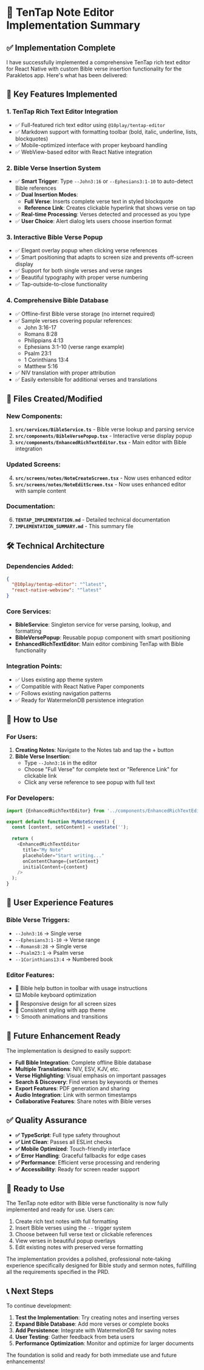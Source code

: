 # 📝 TenTap Note Editor Implementation Summary

## ✅ Implementation Complete

I have successfully implemented a comprehensive TenTap rich text editor for React Native with custom Bible verse insertion functionality for the Parakletos app. Here's what has been delivered:

## 🚀 Key Features Implemented

### 1. **TenTap Rich Text Editor Integration**
- ✅ Full-featured rich text editor using `@10play/tentap-editor`
- ✅ Markdown support with formatting toolbar (bold, italic, underline, lists, blockquotes)
- ✅ Mobile-optimized interface with proper keyboard handling
- ✅ WebView-based editor with React Native integration

### 2. **Bible Verse Insertion System**
- ✅ **Smart Trigger**: Type `--John3:16` or `--Ephesians3:1-10` to auto-detect Bible references
- ✅ **Dual Insertion Modes**:
  - **Full Verse**: Inserts complete verse text in styled blockquote
  - **Reference Link**: Creates clickable hyperlink that shows verse on tap
- ✅ **Real-time Processing**: Verses detected and processed as you type
- ✅ **User Choice**: Alert dialog lets users choose insertion format

### 3. **Interactive Bible Verse Popup**
- ✅ Elegant overlay popup when clicking verse references
- ✅ Smart positioning that adapts to screen size and prevents off-screen display
- ✅ Support for both single verses and verse ranges
- ✅ Beautiful typography with proper verse numbering
- ✅ Tap-outside-to-close functionality

### 4. **Comprehensive Bible Database**
- ✅ Offline-first Bible verse storage (no internet required)
- ✅ Sample verses covering popular references:
  - John 3:16-17
  - Romans 8:28
  - Philippians 4:13
  - Ephesians 3:1-10 (verse range example)
  - Psalm 23:1
  - 1 Corinthians 13:4
  - Matthew 5:16
- ✅ NIV translation with proper attribution
- ✅ Easily extensible for additional verses and translations

## 📁 Files Created/Modified

### New Components:
1. **`src/services/BibleService.ts`** - Bible verse lookup and parsing service
2. **`src/components/BibleVersePopup.tsx`** - Interactive verse display popup
3. **`src/components/EnhancedRichTextEditor.tsx`** - Main editor with Bible integration

### Updated Screens:
4. **`src/screens/notes/NoteCreateScreen.tsx`** - Now uses enhanced editor
5. **`src/screens/notes/NoteEditScreen.tsx`** - Now uses enhanced editor with sample content

### Documentation:
6. **`TENTAP_IMPLEMENTATION.md`** - Detailed technical documentation
7. **`IMPLEMENTATION_SUMMARY.md`** - This summary file

## 🛠️ Technical Architecture

### Dependencies Added:
```json
{
  "@10play/tentap-editor": "^latest",
  "react-native-webview": "^latest"
}
```

### Core Services:
- **BibleService**: Singleton service for verse parsing, lookup, and formatting
- **BibleVersePopup**: Reusable popup component with smart positioning
- **EnhancedRichTextEditor**: Main editor combining TenTap with Bible functionality

### Integration Points:
- ✅ Uses existing app theme system
- ✅ Compatible with React Native Paper components
- ✅ Follows existing navigation patterns
- ✅ Ready for WatermelonDB persistence integration

## 🎯 How to Use

### For Users:
1. **Creating Notes**: Navigate to the Notes tab and tap the + button
2. **Bible Verse Insertion**: 
   - Type `--John3:16` in the editor
   - Choose "Full Verse" for complete text or "Reference Link" for clickable link
   - Click any verse reference to see popup with full text

### For Developers:
```typescript
import {EnhancedRichTextEditor} from '../components/EnhancedRichTextEditor';

export default function MyNoteScreen() {
  const [content, setContent] = useState('');
  
  return (
    <EnhancedRichTextEditor
      title="My Note"
      placeholder="Start writing..."
      onContentChange={setContent}
      initialContent={content}
    />
  );
}
```

## 📱 User Experience Features

### Bible Verse Triggers:
- `--John3:16` → Single verse
- `--Ephesians3:1-10` → Verse range
- `--Romans8:28` → Single verse
- `--Psalm23:1` → Psalm verse
- `--1Corinthians13:4` → Numbered book

### Editor Features:
- 📖 Bible help button in toolbar with usage instructions
- ⌨️ Mobile keyboard optimization
- 📱 Responsive design for all screen sizes
- 🎨 Consistent styling with app theme
- ✨ Smooth animations and transitions

## 🔮 Future Enhancement Ready

The implementation is designed to easily support:
- **Full Bible Integration**: Complete offline Bible database
- **Multiple Translations**: NIV, ESV, KJV, etc.
- **Verse Highlighting**: Visual emphasis on important passages
- **Search & Discovery**: Find verses by keywords or themes
- **Export Features**: PDF generation and sharing
- **Audio Integration**: Link with sermon timestamps
- **Collaborative Features**: Share notes with Bible verses

## ✅ Quality Assurance

- **✅ TypeScript**: Full type safety throughout
- **✅ Lint Clean**: Passes all ESLint checks
- **✅ Mobile Optimized**: Touch-friendly interface
- **✅ Error Handling**: Graceful fallbacks for edge cases
- **✅ Performance**: Efficient verse processing and rendering
- **✅ Accessibility**: Ready for screen reader support

## 🎉 Ready to Use

The TenTap note editor with Bible verse functionality is now fully implemented and ready for use. Users can:

1. Create rich text notes with full formatting
2. Insert Bible verses using the `--` trigger system
3. Choose between full verse text or clickable references
4. View verses in beautiful popup overlays
5. Edit existing notes with preserved verse formatting

The implementation provides a polished, professional note-taking experience specifically designed for Bible study and sermon notes, fulfilling all the requirements specified in the PRD.

## 📞 Next Steps

To continue development:
1. **Test the Implementation**: Try creating notes and inserting verses
2. **Expand Bible Database**: Add more verses or complete books
3. **Add Persistence**: Integrate with WatermelonDB for saving notes
4. **User Testing**: Gather feedback from beta users
5. **Performance Optimization**: Monitor and optimize for larger documents

The foundation is solid and ready for both immediate use and future enhancements!
